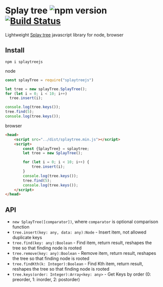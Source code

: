 # Splay tree ![npm version](https://badge.fury.io/js/splaytreejs.svg) [![Build Status](https://travis-ci.org/sisobus/SplayTree.svg?branch=master)](https://travis-ci.org/sisobus/SplayTree)

Lightweight [Splay tree](https://www.cs.cmu.edu/~sleator/papers/self-adjusting.pdf) javascript library for node, browser

## Install
```shell
npm i splaytreejs
```

node
```js
const splayTree = require("splaytreejs")

let tree = new splayTree.SplayTree();
for (let i = 0; i < 10; i++)
  tree.insert(i);

console.log(tree.keys());
tree.find(5);
console.log(tree.keys());
```

browser
```html
<head>
    <script src="../dist/splaytree.min.js"></script>
    <script>
        const {SplayTree} = splaytree;
        let tree = new SplayTree();

        for (let i = 0; i < 10; i++) {
            tree.insert(i);
        }
        console.log(tree.keys());
        tree.find(5);
        console.log(tree.keys());
    </script>
</head>
```

## API

* `new SplayTree([comparator])`, where `comparator` is optional comparison function
* `tree.insert(key: any, data: any):Node` - Insert item, not allowed duplicate keys
* `tree.find(key: any):Boolean` - Find item, return result, reshapes the tree so that finding node is rooted
* `tree.remove(key: any):Boolean` - Remove item, return result, reshapes the tree so that finding node is rooted
* `tree.findKth(k: Integer):Boolean` - Find Kth item, return result, reshapes the tree so that finding node is rooted
* `tree.keys(order: Integer):Array<key: any>` - Get Keys by order (0: preorder, 1: inorder, 2: postorder)

